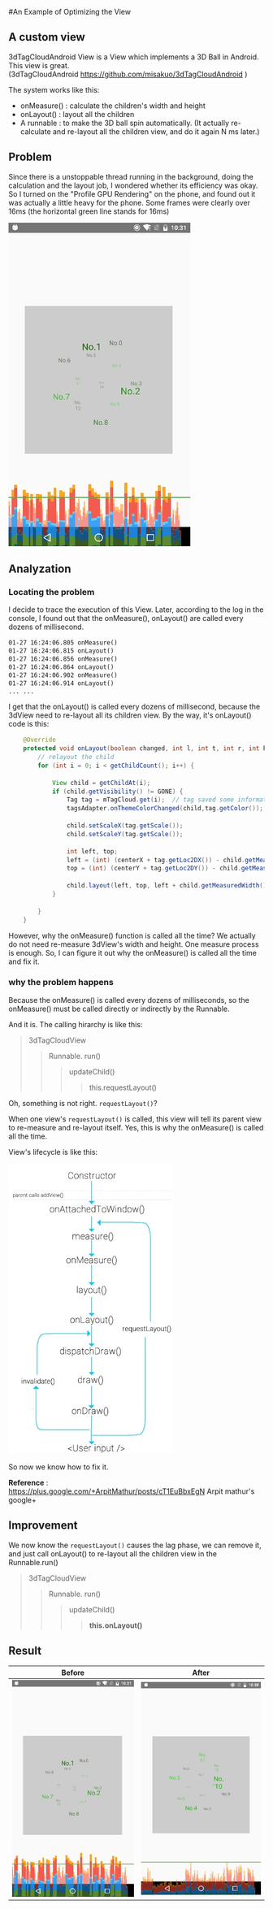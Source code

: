 #An Example of Optimizing the View


## A custom view

3dTagCloudAndroid View is a View which implements a 3D Ball in Android. This view is great.<br/>
(3dTagCloudAndroid  https://github.com/misakuo/3dTagCloudAndroid )

The system works like this:
* onMeasure() : calculate the children's width and height
* onLayout() : layout all the children
* A runnable : to make the 3D ball spin automatically.  (It actually re-calculate and re-layout all the children view, and do it again N ms later.)

## Problem
Since there is a unstoppable thread running in the background, doing the calculation and the layout job, I wondered whether its efficiency was okay. So I turned on the "Profile GPU Rendering" on the phone,
and found out it was actually a little heavy for the phone. Some frames were clearly over 16ms (the horizontal green line stands for 16ms)

![](/imgs/3D_Ball_Gpu_Overweight.jpg)


## Analyzation

### Locating the problem
I decide to trace the execution of this View. Later, according to the log in the console, I found out that the onMeasure(), onLayout() are called every dozens of millisecond.

```
01-27 16:24:06.805 onMeasure()
01-27 16:24:06.815 onLayout()
01-27 16:24:06.856 onMeasure()
01-27 16:24:06.864 onLayout()
01-27 16:24:06.902 onMeasure()
01-27 16:24:06.914 onLayout()
... ...
```

I get that the onLayout() is called every dozens of millisecond, because the 3dView need to re-layout all its children view.
By the way, it's onLayout() code is this:

```java
    @Override
    protected void onLayout(boolean changed, int l, int t, int r, int b) {
        // relayout the child
        for (int i = 0; i < getChildCount(); i++) {

            View child = getChildAt(i);
            if (child.getVisibility() != GONE) {
                Tag tag = mTagCloud.get(i);  // tag saved some information that our child view needs
                tagsAdapter.onThemeColorChanged(child,tag.getColor()); 

                child.setScaleX(tag.getScale());
                child.setScaleY(tag.getScale());

                int left, top;
                left = (int) (centerX + tag.getLoc2DX()) - child.getMeasuredWidth() / 2;
                top = (int) (centerY + tag.getLoc2DY()) - child.getMeasuredHeight() / 2;

                child.layout(left, top, left + child.getMeasuredWidth(), top + child.getMeasuredHeight()); 
            }

        }
    }
```

However, why the onMeasure() function is called all the time? We actually do not need re-measure 3dView's width and height.
One measure process is enough. So, I can figure it out why the onMeasure() is called all the time and fix it.


### why the problem happens

Because the onMeasure() is called every dozens of milliseconds, so the onMeasure() must be called directly or indirectly by the Runnable.

And it is. The calling hirarchy is like this:
> 3dTagCloudView
>> Runnable. run()
>>> updateChild()
>>>> this.requestLayout()

Oh, something is not right. ```requestLayout()```?

When one view's ```requestLayout()``` is called, this view will tell its parent view to re-measure and re-layout itself.  Yes, this is why the onMeasure() is called all the time.

View's lifecycle is like this:

![](/imgs/3D_Ball_requestLayout.jpg)

So now we know how to fix it.


**Reference** : <br/>
https://plus.google.com/+ArpitMathur/posts/cT1EuBbxEgN
Arpit mathur's google+




## Improvement

We now know the ```requestLayout()``` causes the lag phase, we can remove it, and just call onLayout() to re-layout all the children view in the Runnable.run()
> 3dTagCloudView
>> Runnable. run()
>>> updateChild()
>>>> **this.onLayout()**



## Result
Before                  |  After
:-------------------------:|:-------------------------:
![](/imgs/3D_Ball_Gpu_Overweight.jpg)  |  ![](/imgs/3D_Ball_Gpu_improve_01.jpg)


